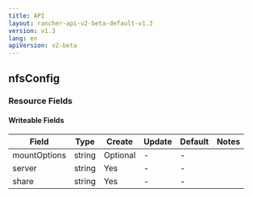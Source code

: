 ```yaml
---
title: API
layout: rancher-api-v2-beta-default-v1.3
version: v1.3
lang: en
apiVersion: v2-beta
---
```


## nfsConfig



### Resource Fields

#### Writeable Fields

Field | Type | Create | Update | Default | Notes
---|---|---|---|---|---
mountOptions | string | Optional | - | - | 
server | string | Yes | - | - | 
share | string | Yes | - | - | 



<br>
